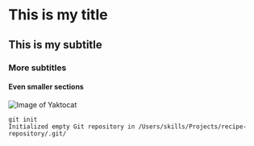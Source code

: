 # This is my title
## This is my subtitle
### More subtitles
#### Even smaller sections

![Image of Yaktocat](https://octodex.github.com/images/yaktocat.png)

```
git init
Initialized empty Git repository in /Users/skills/Projects/recipe-repository/.git/
```
